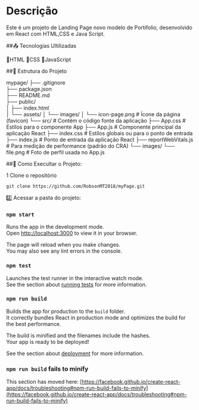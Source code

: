 # Descrição
Este é um projeto de Landing Page novo modelo de Portifolio, desenvolvido em React com HTML,CSS e Java Script.

##📤 Tecnologias Ultilizadas

📌HTML
📌CSS
📌JavaScript

##📁 Estrutura do Projeto


mypage/
├── .gitignore                
├── package.json             
├── README.md               
├── public/                   
│   ├── index.html            
│   └── assets/
│       └── images/
│           └── icon-page.png  # Ícone da página (favicon)
└── src/                       # Contém o código fonte da aplicação
    ├── App.css                # Estilos para o componente App
    ├── App.js                 # Componente principal da aplicação React
    ├── index.css              # Estilos globais ou para o ponto de entrada
    ├── index.js               # Ponto de entrada da aplicação React
    ├── reportWebVitals.js     # Para medição de performance (padrão do CRA)
    └── images/
        └── file.png           # Foto de perfil usada no App.js


##📀 Como Execultar o Projeto:

1️ Clone o repositório
  
    git clone https://github.com/RobsonMT2018/myPage.git

2️⃣ Acessar a pasta do projeto:




### `npm start`

Runs the app in the development mode.\
Open [http://localhost:3000](http://localhost:3000) to view it in your browser.

The page will reload when you make changes.\
You may also see any lint errors in the console.

### `npm test`

Launches the test runner in the interactive watch mode.\
See the section about [running tests](https://facebook.github.io/create-react-app/docs/running-tests) for more information.

### `npm run build`

Builds the app for production to the `build` folder.\
It correctly bundles React in production mode and optimizes the build for the best performance.

The build is minified and the filenames include the hashes.\
Your app is ready to be deployed!

See the section about [deployment](https://facebook.github.io/create-react-app/docs/deployment) for more information.


### `npm run build` fails to minify

This section has moved here: [https://facebook.github.io/create-react-app/docs/troubleshooting#npm-run-build-fails-to-minify](https://facebook.github.io/create-react-app/docs/troubleshooting#npm-run-build-fails-to-minify)
